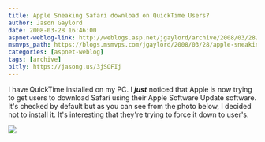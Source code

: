 ```yaml
---
title: Apple Sneaking Safari download on QuickTime Users?
author: Jason Gaylord
date: 2008-03-28 16:46:00
aspnet-weblog-link: http://weblogs.asp.net/jgaylord/archive/2008/03/28/apple-sneaking-safari-download-on-quicktime-users.aspx
msmvps_path: https://blogs.msmvps.com/jgaylord/2008/03/28/apple-sneaking-safari-download-on-quicktime-users/
categories: [aspnet-weblog]
tags: [archive]
bitly: https://jasong.us/3jSQFIj
---
```


I have QuickTime installed on my PC. I _**just**_ noticed that Apple is now trying to get users to download Safari using their Apple Software Update software. It's checked by default but as you can see from the photo below, I decided not to install it. It's interesting that they're trying to force it down to user's. 

![](http://farm4.static.flickr.com/3187/2368910975_7a1b3833d7_o.jpg)